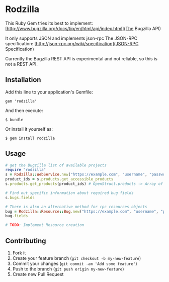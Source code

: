 # Rodzilla

This Ruby Gem tries its best to implement: [http://www.bugzilla.org/docs/tip/en/html/api/index.html](The Bugzilla API)

It only supports JSON and implements json-rpc
The JSON-RPC specification: [http://json-rpc.org/wiki/specification](JSON-RPC Specification)

Currently the Bugzilla REST API is experimental and not reliable, so this is not a REST API.

## Installation

Add this line to your application's Gemfile:

    gem 'rodzilla'

And then execute:

    $ bundle

Or install it yourself as:

    $ gem install rodzilla

## Usage

````ruby
# get the Bugzilla list of available projects
require "rodzilla"
s = Rodzilla::WebService.new("https://example.com", "username", "password")
product_ids = s.products.get_accessible_products
s.products.get_products(product_ids) # OpenStruct.products -> Array of all products with names and extra info

# Find out specific information about required bug fields
s.bugs.fields

# There is also an alternative method for rpc resources objects
bug = Rodzilla::Resource::Bug.new("https://example.com", "username", "password", :json )
bug.fields

# TODO: Implement Resource creation

````

## Contributing

1. Fork it
2. Create your feature branch (`git checkout -b my-new-feature`)
3. Commit your changes (`git commit -am 'Add some feature'`)
4. Push to the branch (`git push origin my-new-feature`)
5. Create new Pull Request
